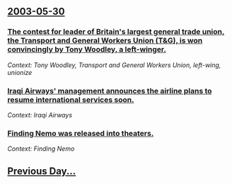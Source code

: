 ## [2003-05-30](/news/2003/05/30/index.md)

### [ The contest for leader of Britain's largest general trade union, the Transport and General Workers Union (T&G), is won convincingly by Tony Woodley, a left-winger.](/news/2003/05/30/the-contest-for-leader-of-britain-s-largest-general-trade-union-the-transport-and-general-workers-union-t-g-is-won-convincingly-by-tony.md)
_Context: Tony Woodley, Transport and General Workers Union, left-wing, unionize_

### [ Iraqi Airways' management announces the airline plans to resume international services soon.](/news/2003/05/30/iraqi-airways-management-announces-the-airline-plans-to-resume-international-services-soon.md)
_Context: Iraqi Airways_

### [ Finding Nemo was released into theaters.](/news/2003/05/30/finding-nemo-was-released-into-theaters.md)
_Context: Finding Nemo_

## [Previous Day...](/news/2003/05/29/index.md)

